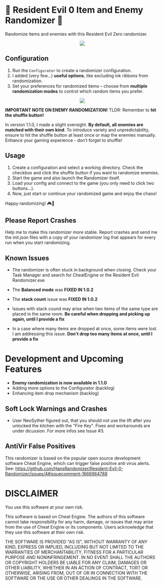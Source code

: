 
# 🧟 Resident Evil 0 Item and Enemy Randomizer 🧟

Randomize items and enemies with this Resident Evil Zero randomizer.

<p align="center">
   <img src="https://user-images.githubusercontent.com/130005214/230778106-bb002143-1225-449f-a585-87d5db97cc1f.png">
</p>

## Configuration

1. Run the `Configurator` to create a randomizer configuration.
2. I added (very few...) __useful options__, like excluding ink ribbons from randomization.
3. Set your preferences for randomized items – choose from __multiple randomization modes__ to control which random items you prefer.
<p align="center">
   <img src="https://github-production-user-asset-6210df.s3.amazonaws.com/130005214/270784867-1e60c548-1ef4-4b9c-8123-c86bd5a71177.png">
</p>

**IMPORTANT NOTE ON ENEMY RANDOMIZATION!**
TLDR: Remember to **hit the shuffle button!**

In version 1.1.0, I made a slight oversight. **By default, all enemies are matched with their own kind**. To introduce variety and unpredictability, ensure to hit the shuffle button at least once or map the enemies manually. Enhance your gaming experience - don’t forget to shuffle!

## Usage

1. Create a configuration and select a working directory. Check the checkbox and click the shuffle button if you want to randomize enemies.
3. Start the game and also launch the Randomizer itself.
4. Load your config and connect to the game (you only need to click two buttons...).
5. Now, just start or continue your randomized game and enjoy the chaos!

Happy randomizing! 🎮🧟

## Please Report Crashes
Help me to make this randomizer more stable. Report crashes and send me the init.json files with a copy of your randomizer log that appears for every run when you start randomizing. 


## Known Issues

- The randomizer is often stuck in background when closing. Check your Task Manager and search for CheatEngine or the Resident Evil Randomizer.exe
- The **Balanced mode** was **FIXED IN 1.0.2**
- The **stack count** issue was **FIXED IN 1.0.2**

- Issues with stack cound may arise when two items of the same type are placed in the same room. **Be careful when dropping and picking up again, until I provide a fix**
- In a case where many items are dropped at once, some items were lost. I am addressing this issue. **Don't drop too many items at once, until I provide a fix**


# Development and Upcoming Features
- **Enemy randomization is now available in 1.1.0**
- Adding more options to the Configurator (backlog)
- Enhancing item drop mechanism (backlog)

## Soft Lock Warnings and Crashes
- User NeoSyther figured out, that you should not use the lift after you unlocked the kitchen with the "Fire Key". Fixes and workarounds are under dicussion. For more infos see Issue #3.

## AntiVir False Positives
This randomizer is based on the popular open source development software Cheat Engine, which can trigger false positive anti virus alerts.
See: https://github.com/HansRandomizer/Resident-Evil-0-Randomizer/issues/4#issuecomment-1666964788

# DISCLAIMER

You use this software at your own risk.

This software is based on Cheat Engine. The authors of this software cannot take responsibility for any harm,
damage, or issues that may arise from the use of Cheat Engine or its components. Users acknowledge that they use this 
software at their own risk.


THE SOFTWARE IS PROVIDED "AS IS", WITHOUT WARRANTY OF ANY KIND, EXPRESS OR IMPLIED, INCLUDING BUT NOT LIMITED TO THE 
WARRANTIES OF MERCHANTABILITY, FITNESS FOR A PARTICULAR PURPOSE AND NONINFRINGEMENT. IN NO EVENT SHALL THE AUTHORS OR 
COPYRIGHT HOLDERS BE LIABLE FOR ANY CLAIM, DAMAGES OR OTHER LIABILITY, WHETHER IN AN ACTION OF CONTRACT, TORT OR OTHERWISE,
ARISING FROM, OUT OF OR IN CONNECTION WITH THE SOFTWARE OR THE USE OR OTHER DEALINGS IN THE SOFTWARE.
